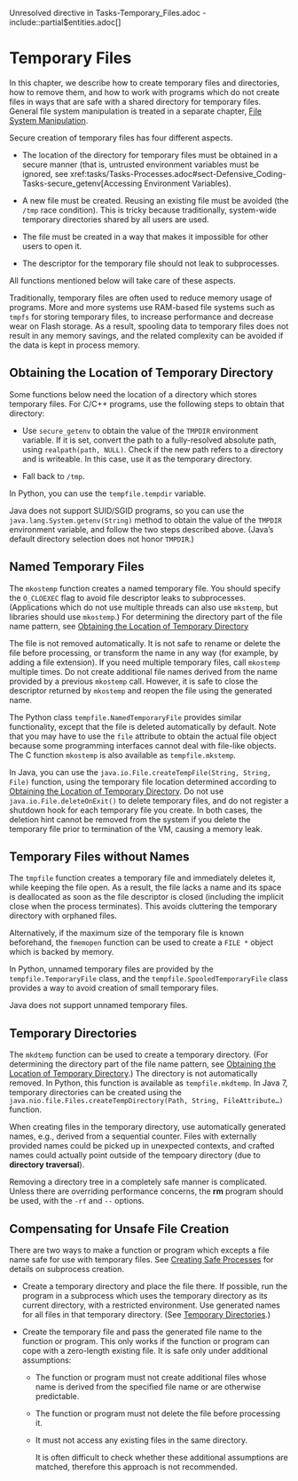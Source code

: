 Unresolved directive in Tasks-Temporary_Files.adoc -
include::partial$entities.adoc\[\]

# Temporary Files

In this chapter, we describe how to create temporary files and
directories, how to remove them, and how to work with programs which do
not create files in ways that are safe with a shared directory for
temporary files. General file system manipulation is treated in a
separate chapter, [File System
Manipulation](tasks/Tasks-File_System.xml#chap-Defensive_Coding-Tasks-File_System).

Secure creation of temporary files has four different aspects.

-   The location of the directory for temporary files must be obtained
    in a secure manner (that is, untrusted environment variables must be
    ignored, see
    xref:tasks/Tasks-Processes.adoc#sect-Defensive_Coding-Tasks-secure_getenv\[Accessing
    Environment Variables).

-   A new file must be created. Reusing an existing file must be avoided
    (the `/tmp` race condition). This is tricky because traditionally,
    system-wide temporary directories shared by all users are used.

-   The file must be created in a way that makes it impossible for other
    users to open it.

-   The descriptor for the temporary file should not leak to
    subprocesses.

All functions mentioned below will take care of these aspects.

Traditionally, temporary files are often used to reduce memory usage of
programs. More and more systems use RAM-based file systems such as
`tmpfs` for storing temporary files, to increase performance and
decrease wear on Flash storage. As a result, spooling data to temporary
files does not result in any memory savings, and the related complexity
can be avoided if the data is kept in process memory.

## Obtaining the Location of Temporary Directory

Some functions below need the location of a directory which stores
temporary files. For C/C++ programs, use the following steps to obtain
that directory:

-   Use `secure_getenv` to obtain the value of the `TMPDIR` environment
    variable. If it is set, convert the path to a fully-resolved
    absolute path, using `realpath(path, NULL)`. Check if the new path
    refers to a directory and is writeable. In this case, use it as the
    temporary directory.

-   Fall back to `/tmp`.

In Python, you can use the `tempfile.tempdir` variable.

Java does not support SUID/SGID programs, so you can use the
`java.lang.System.getenv(String)` method to obtain the value of the
`TMPDIR` environment variable, and follow the two steps described above.
(Java’s default directory selection does not honor `TMPDIR`.)

## Named Temporary Files

The `mkostemp` function creates a named temporary file. You should
specify the `O_CLOEXEC` flag to avoid file descriptor leaks to
subprocesses. (Applications which do not use multiple threads can also
use `mkstemp`, but libraries should use `mkostemp`.) For determining the
directory part of the file name pattern, see [Obtaining the Location of
Temporary
Directory](#chap-Defensive_Coding-Tasks-Temporary_Files-Location)

The file is not removed automatically. It is not safe to rename or
delete the file before processing, or transform the name in any way (for
example, by adding a file extension). If you need multiple temporary
files, call `mkostemp` multiple times. Do not create additional file
names derived from the name provided by a previous `mkostemp` call.
However, it is safe to close the descriptor returned by `mkostemp` and
reopen the file using the generated name.

The Python class `tempfile.NamedTemporaryFile` provides similar
functionality, except that the file is deleted automatically by default.
Note that you may have to use the `file` attribute to obtain the actual
file object because some programming interfaces cannot deal with
file-like objects. The C function `mkostemp` is also available as
`tempfile.mkstemp`.

In Java, you can use the `java.io.File.createTempFile(String, String,
File)` function, using the temporary file location determined according
to [Obtaining the Location of Temporary
Directory](#chap-Defensive_Coding-Tasks-Temporary_Files-Location). Do
not use `java.io.File.deleteOnExit()` to delete temporary files, and do
not register a shutdown hook for each temporary file you create. In both
cases, the deletion hint cannot be removed from the system if you delete
the temporary file prior to termination of the VM, causing a memory
leak.

## Temporary Files without Names

The `tmpfile` function creates a temporary file and immediately deletes
it, while keeping the file open. As a result, the file lacks a name and
its space is deallocated as soon as the file descriptor is closed
(including the implicit close when the process terminates). This avoids
cluttering the temporary directory with orphaned files.

Alternatively, if the maximum size of the temporary file is known
beforehand, the `fmemopen` function can be used to create a `FILE *`
object which is backed by memory.

In Python, unnamed temporary files are provided by the
`tempfile.TemporaryFile` class, and the `tempfile.SpooledTemporaryFile`
class provides a way to avoid creation of small temporary files.

Java does not support unnamed temporary files.

## Temporary Directories

The `mkdtemp` function can be used to create a temporary directory. (For
determining the directory part of the file name pattern, see [Obtaining
the Location of Temporary
Directory](#chap-Defensive_Coding-Tasks-Temporary_Files-Location).) The
directory is not automatically removed. In Python, this function is
available as `tempfile.mkdtemp`. In Java 7, temporary directories can be
created using the `java.nio.file.Files.createTempDirectory(Path, String,
FileAttribute…​)` function.

When creating files in the temporary directory, use automatically
generated names, e.g., derived from a sequential counter. Files with
externally provided names could be picked up in unexpected contexts, and
crafted names could actually point outside of the tempoary directory
(due to **directory traversal**).

Removing a directory tree in a completely safe manner is complicated.
Unless there are overriding performance concerns, the **<span
class="application">rm</span>** program should be used, with the `-rf`
and `--` options.

## Compensating for Unsafe File Creation

There are two ways to make a function or program which excepts a file
name safe for use with temporary files. See [Creating Safe
Processes](tasks/Tasks-Processes.xml#sect-Defensive_Coding-Tasks-Processes-Creation)
for details on subprocess creation.

-   Create a temporary directory and place the file there. If possible,
    run the program in a subprocess which uses the temporary directory
    as its current directory, with a restricted environment. Use
    generated names for all files in that temporary directory. (See
    [Temporary
    Directories](#chap-Defensive_Coding-Tasks-Temporary_Directory).)

-   Create the temporary file and pass the generated file name to the
    function or program. This only works if the function or program can
    cope with a zero-length existing file. It is safe only under
    additional assumptions:

    -   The function or program must not create additional files whose
        name is derived from the specified file name or are otherwise
        predictable.

    -   The function or program must not delete the file before
        processing it.

    -   It must not access any existing files in the same directory.

        It is often difficult to check whether these additional
        assumptions are matched, therefore this approach is not
        recommended.
